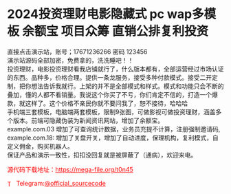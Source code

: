 # 2024投资理财电影隐藏式 pc wap多模板 余额宝 项目众筹 直销公排复利投资

直接点击演示站，账号；17671236266 密码 123456<br>演示站源码全部加密，免费拿的，洗洗睡吧！！<br>投资理财，电影投资理财看我店铺就行了，什么版本都有，全部运营经过市场认证的东西。品种多，价格合理。提供一条龙服务，接受多种付款模式。接受二开定制，把你想法告诉我就行。上架的并不是全部模式和样式。模式和功能只会不断的叠加，懂的人都不看销量。我说这个你买了不亏，你们肯定不信的，打造一个爆款，就这样了。这个价格不亲民你就不要问我了，恕不接待，哈哈哈<br>手机端三套模板，电脑端两套模板，限制9张图，可做影视可做投资理财，涵盖多个版本。前端可隐藏伪装为新闻资讯网站，增加了余额宝。<br>example.com.03 增加了可查询统计数据，业务员充提不计算，注册强制邀请码,<br>example.com.18: 增加了关盘开关，增加了自动进度，保理机构，复利模式，自定义佣金，购买机器人。<br>保证产品和演示一致性，扣扣没回复就是被屏蔽了（通病），欢迎来电。<br>


<p style="color: red;">源代码下载地址：<a href="https://mega-file.org/t0n45" style="color: red;">https://mega-file.org/t0n45</a></p><p style="color: red;"><img src="https://cdn-icons-png.flaticon.com/512/2111/2111646.png" alt="Telegram Icon" style="width: 16px; vertical-align: middle; margin-right: 5px;">Telegram:<a href="https://t.me/official_sourcecode" style="color: red;">@official_sourcecode</a></p>